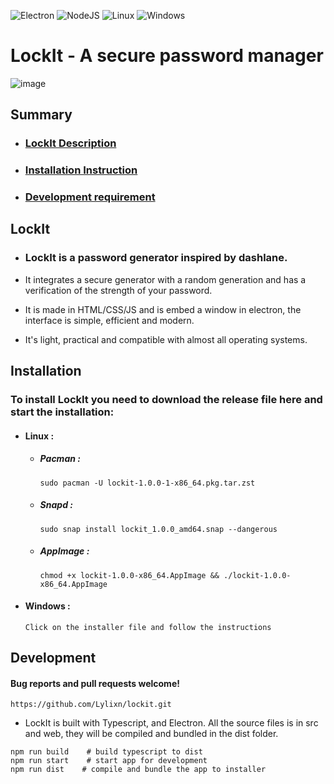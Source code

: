 ![Electron](https://img.shields.io/badge/Electron-2B2E3A?style=for-the-badge&logo=electron&logoColor=9FEAF9)
![NodeJS](https://img.shields.io/badge/Node.js-339933?style=for-the-badge&logo=nodedotjs&logoColor=white)
![Linux](https://img.shields.io/badge/Linux-FCC624?style=for-the-badge&logo=linux&logoColor=black)
![Windows](https://img.shields.io/badge/Windows-0078D6?style=for-the-badge&logo=windows&logoColor=white)

# LockIt - A secure password manager

![image](https://user-images.githubusercontent.com/46485459/206547908-a472b81c-585a-427f-a354-cf85007571e4.png)

## Summary

- ### [LockIt Description](#LockIt)
- ### [Installation Instruction](#installation)
- ### [Development requirement](#development)

## LockIt

- ### LockIt is a password generator inspired by dashlane.

- It integrates a secure generator with a random generation and has a verification of the strength of your password.
- It is made in HTML/CSS/JS and is embed a window in electron, the interface is simple, efficient and modern.
- It's light, practical and compatible with almost all operating systems.

## Installation

### To install LockIt you need to download the release file here and start the installation:

* #### Linux :
    * ##### Pacman :
        ```
        sudo pacman -U lockit-1.0.0-1-x86_64.pkg.tar.zst
        ```
    * ##### Snapd :
        ```
        sudo snap install lockit_1.0.0_amd64.snap --dangerous
        ```
    * ##### AppImage : 
        ```
        chmod +x lockit-1.0.0-x86_64.AppImage && ./lockit-1.0.0-x86_64.AppImage
        ```
* #### Windows : 
    ```
    Click on the installer file and follow the instructions
    ```

## Development

#### Bug reports and pull requests welcome!

```
https://github.com/Lylixn/lockit.git
```

- LockIt is built with Typescript, and Electron. All the source files is in src and web, they will be compiled and bundled in the dist folder.

```shell
npm run build    # build typescript to dist
npm run start    # start app for development
npm run dist    # compile and bundle the app to installer
```
